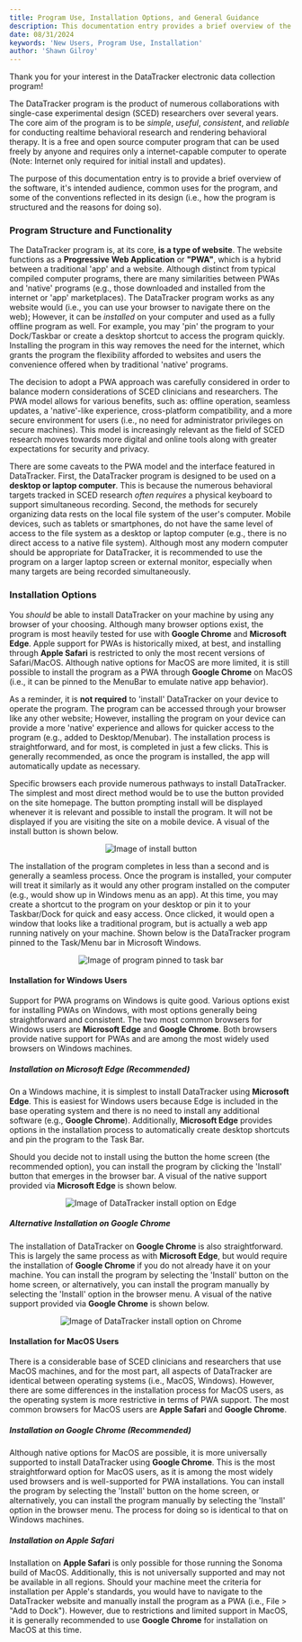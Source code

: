 ```yaml
---
title: Program Use, Installation Options, and General Guidance
description: This documentation entry provides a brief overview of the DataTracker program, its intended audience, common uses for the program, and some of the conventions reflected in its design (i.e., how the program is structured and the reasons for doing so).
date: 08/31/2024
keywords: 'New Users, Program Use, Installation'
author: 'Shawn Gilroy'
---
```


Thank you for your interest in the DataTracker electronic data collection program!

The DataTracker program is the product of numerous collaborations with single-case experimental design (SCED) researchers over several years. The core aim of the program is to be _simple_, _useful_, _consistent_, and _reliable_ for conducting realtime behavioral research and rendering behavioral therapy. It is a free and open source computer program that can be used freely by anyone and requires only a internet-capable computer to operate (Note: Internet only required for initial install and updates).

The purpose of this documentation entry is to provide a brief overview of the software, it's intended audience, common uses for the program, and some of the conventions reflected in its design (i.e., how the program is structured and the reasons for doing so).

### Program Structure and Functionality

The DataTracker program is, at its core, **is a type of website**. The website functions as a **Progressive Web Application** or **"PWA"**, which is a hybrid between a traditional 'app' and a website. Although distinct from typical compiled computer programs, there are many similarities between PWAs and 'native' programs (e.g., those downloaded and installed from the internet or 'app' marketplaces). The DataTracker program works as any website would (i.e., you can use your browser to navigate there on the web); However, it can be _installed_ on your computer and used as a fully offline program as well. For example, you may 'pin' the program to your Dock/Taskbar or create a desktop shortcut to access the program quickly. Installing the program in this way removes the need for the internet, which grants the program the flexibility afforded to websites and users the convenience offered when by traditional 'native' programs.

The decision to adopt a PWA approach was carefully considered in order to balance modern considerations of SCED clinicians and researchers. The PWA model allows for various benefits, such as: offline operation, seamless updates, a 'native'-like experience, cross-platform compatibility, and a more secure environment for users (i.e., no need for administrator privileges on secure machines). This model is increasingly relevant as the field of SCED research moves towards more digital and online tools along with greater expectations for security and privacy.

There are some caveats to the PWA model and the interface featured in DataTracker. First, the DataTracker program is designed to be used on a **desktop or laptop computer**. This is because the numerous behavioral targets tracked in SCED research _often requires_ a physical keyboard to support simultaneous recording. Second, the methods for securely organizing data rests on the local file system of the user's computer. Mobile devices, such as tablets or smartphones, do not have the same level of access to the file system as a desktop or laptop computer (e.g., there is no direct access to a native file system). Although most any modern computer should be appropriate for DataTracker, it is recommended to use the program on a larger laptop screen or external monitor, especially when many targets are being recorded simultaneously.

### Installation Options

You _should_ be able to install DataTracker on your machine by using any browser of your choosing. Although many browser options exist, the program is most heavily tested for use with **Google Chrome** and **Microsoft Edge**. Apple support for PWAs is historically mixed, at best, and installing through **Apple Safari** is restricted to only the most recent versions of Safari/MacOS. Although native options for MacOS are more limited, it is still possible to install the program as a PWA through **Google Chrome** on MacOS (i.e., it can be pinned to the MenuBar to emulate native app behavior).

As a reminder, it is **not required** to 'install' DataTracker on your device to operate the program. The program can be accessed through your browser like any other website; However, installing the program on your device can provide a more 'native' experience and allows for quicker access to the program (e.g., added to Desktop/Menubar). The installation process is straightforward, and for most, is completed in just a few clicks. This is generally recommended, as once the program is installed, the app will automatically update as necessary.

Specific browsers each provide numerous pathways to install DataTracker. The simplest and most direct method would be to use the button provided on the site homepage. The button prompting install will be displayed whenever it is relevant and possible to install the program. It will not be displayed if you are visiting the site on a mobile device. A visual of the install button is shown below.

<div align="center" width="100%">
    <img src="/docs/install_button.png" alt="Image of install button"/>
</div>

The installation of the program completes in less than a second and is generally a seamless process. Once the program is installed, your computer will treat it similarly as it would any other program installed on the computer (e.g., would show up in Windows menu as an app). At this time, you may create a shortcut to the program on your desktop or pin it to your Taskbar/Dock for quick and easy access. Once clicked, it would open a window that looks like a traditional program, but is actually a web app running natively on your machine. Shown below is the DataTracker program pinned to the Task/Menu bar in Microsoft Windows.

<div align="center" width="100%">
    <img src="/docs/pin_taskbar.png" alt="Image of program pinned to task bar"/>
</div>

#### Installation for Windows Users

Support for PWA programs on Windows is quite good. Various options exist for installing PWAs on Windows, with most options generally being straightforward and consistent. The two most common browsers for Windows users are **Microsoft Edge** and **Google Chrome**. Both browsers provide native support for PWAs and are among the most widely used browsers on Windows machines.

##### Installation on Microsoft Edge (Recommended)

On a Windows machine, it is simplest to install DataTracker using **Microsoft Edge**. This is easiest for Windows users because Edge is included in the base operating system and there is no need to install any additional software (e.g., **Google Chrome**). Additionally, **Microsoft Edge** provides options in the installation process to automatically create desktop shortcuts and pin the program to the Task Bar.

Should you decide not to install using the button the home screen (the recommended option), you can install the program by clicking the 'Install' button that emerges in the browser bar. A visual of the native support provided via **Microsoft Edge** is shown below.

<div align="center" width="100%">
    <img src="/docs/edge_install.png" alt="Image of DataTracker install option on Edge"/>
</div>

##### Alternative Installation on Google Chrome

The installation of DataTracker on **Google Chrome** is also straightforward. This is largely the same process as with **Microsoft Edge**, but would require the installation of **Google Chrome** if you do not already have it on your machine. You can install the program by selecting the 'Install' button on the home screen, or alternatively, you can install the program manually by selecting the 'Install' option in the browser menu. A visual of the native support provided via **Google Chrome** is shown below.

<div align="center" width="100%">
    <img src="/docs/chrome_install.png" alt="Image of DataTracker install option on Chrome"/>
</div>

#### Installation for MacOS Users

There is a considerable base of SCED clinicians and researchers that use MacOS machines, and for the most part, all aspects of DataTracker are identical between operating systems (i.e., MacOS, Windows). However, there are some differences in the installation process for MacOS users, as the operating system is more restrictive in terms of PWA support. The most common browsers for MacOS users are **Apple Safari** and **Google Chrome**.

##### Installation on Google Chrome (Recommended)

Although native options for MacOS are possible, it is more universally supported to install DataTracker using **Google Chrome**. This is the most straightforward option for MacOS users, as it is among the most widely used browsers and is well-supported for PWA installations. You can install the program by selecting the 'Install' button on the home screen, or alternatively, you can install the program manually by selecting the 'Install' option in the browser menu. The process for doing so is identical to that on Windows machines.

##### Installation on Apple Safari

Installation on **Apple Safari** is only possible for those running the Sonoma build of MacOS. Additionally, this is not universally supported and may not be available in all regions. Should your machine meet the criteria for installation per Apple's standards, you would have to navigate to the DataTracker website and manually install the program as a PWA (i.e., File > "Add to Dock"). However, due to restrictions and limited support in MacOS, it is generally recommended to use **Google Chrome** for installation on MacOS at this time.
